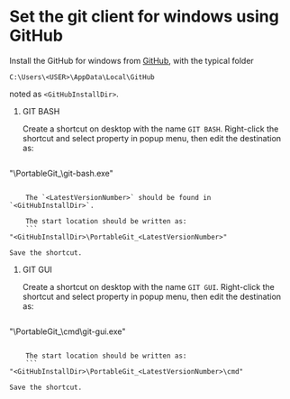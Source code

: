 ﻿<!--
#
# Copyright (c) 2015, Xin YUAN, courses of Zhejiang University
# All rights reserved.
#
# This program is free software; you can redistribute it and/or
# modify it under the terms of the 2-Clause BSD License.
#
# Author contact information:
#   yxxinyuan@zju.edu.cn
#
-->

# Set the git client for windows using GitHub

Install the GitHub for windows from [GitHub](https://github.com "GitHub"),
with the typical folder
```
C:\Users\<USER>\AppData\Local\GitHub
```

noted as `<GitHubInstallDir>`.

1. GIT BASH

	Create a shortcut on desktop with the name `GIT BASH`.
Right-click the shortcut and select property in popup menu,
then edit the destination as:
	```
"<GitHubInstallDir>\PortableGit_<LatestVersionNumber>\git-bash.exe"
```

	The `<LatestVersionNumber>` should be found in `<GitHubInstallDir>`.

	The start location should be written as:
	```
"<GitHubInstallDir>\PortableGit_<LatestVersionNumber>"
```

	Save the shortcut.

1. GIT GUI

	Create a shortcut on desktop with the name `GIT GUI`.
Right-click the shortcut and select property in popup menu,
then edit the destination as:
	```
"<GitHubInstallDir>\PortableGit_<LatestVersionNumber>\cmd\git-gui.exe"
```

	The start location should be written as:
	```
"<GitHubInstallDir>\PortableGit_<LatestVersionNumber>\cmd"
```

	Save the shortcut.
